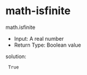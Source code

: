 # math-isfinite
math.isfinite

* Input: A real number
* Return Type: Boolean value

solution:

     True
